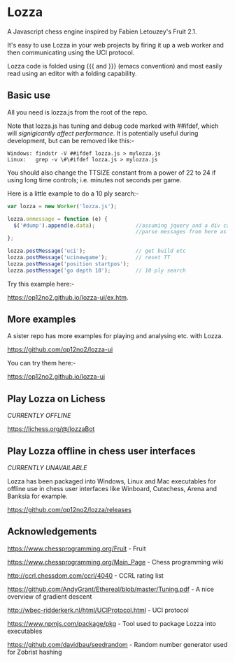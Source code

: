 # Lozza

A Javascript chess engine inspired by Fabien Letouzey's Fruit 2.1. 

It's easy to use Lozza in your web projects by firing it up a web worker and then communicating using the UCI protocol.

Lozza code is folded using {{{ and }}} (emacs convention) and most easily read using an editor with a folding capability.

## Basic use

All you need is lozza.js from the root of the repo. 

Note that lozza.js has tuning and debug code marked with ##ifdef, which will _signigicantly affect performance_. It is potentially useful during development, but can be removed like this:-

```
Windows: findstr -V ##ifdef lozza.js > mylozza.js
Linux:   grep -v \#\#ifdef lozza.js > mylozza.js
```
You should also change the TTSIZE constant from a power of 22 to 24 if using long time controls; i.e. minutes not seconds per game.

Here is a little example to do a 10 ply search:-

```Javascript
var lozza = new Worker('lozza.js');

lozza.onmessage = function (e) {
  $('#dump').append(e.data);             //assuming jquery and a div called #dump
                                         //parse messages from here as required
};

lozza.postMessage('uci');                // get build etc
lozza.postMessage('ucinewgame');         // reset TT
lozza.postMessage('position startpos');
lozza.postMessage('go depth 10');        // 10 ply search
```

Try this example here:-

https://op12no2.github.io/lozza-ui/ex.htm.

## More examples

A sister repo has more examples for playing and analysing etc. with Lozza.

https://github.com/op12no2/lozza-ui

You can try them here:-

https://op12no2.github.io/lozza-ui

## Play Lozza on Lichess

_CURRENTLY OFFLINE_

https://lichess.org/@/lozzaBot

## Play Lozza offline in chess user interfaces

*CURRENTLY UNAVAILABLE*

Lozza has been packaged into Windows, Linux and Mac executables for offline use in chess user interfaces like Winboard, Cutechess, Arena and Banksia for example.

https://github.com/op12no2/lozza/releases
  
## Acknowledgements

https://www.chessprogramming.org/Fruit - Fruit

https://www.chessprogramming.org/Main_Page - Chess programming wiki

http://ccrl.chessdom.com/ccrl/4040 - CCRL rating list

https://github.com/AndyGrant/Ethereal/blob/master/Tuning.pdf - A nice overview of gradient descent

http://wbec-ridderkerk.nl/html/UCIProtocol.html - UCI protocol

https://www.npmjs.com/package/pkg - Tool used to package Lozza into executables

https://github.com/davidbau/seedrandom - Random number generator used for Zobrist hashing
